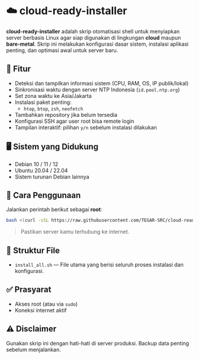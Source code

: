 # ☁️ cloud-ready-installer

**cloud-ready-installer** adalah skrip otomatisasi shell untuk menyiapkan server berbasis Linux agar siap digunakan di lingkungan **cloud** maupun **bare-metal**. Skrip ini melakukan konfigurasi dasar sistem, instalasi aplikasi penting, dan optimasi awal untuk server baru.

## 🔧 Fitur

- Deteksi dan tampilkan informasi sistem (CPU, RAM, OS, IP publik/lokal)
- Sinkronisasi waktu dengan server NTP Indonesia (`id.pool.ntp.org`)
- Set zona waktu ke Asia/Jakarta
- Instalasi paket penting:
  - `htop`, `btop`, `zsh`, `neofetch`
- Tambahkan repository jika belum tersedia
- Konfigurasi SSH agar user root bisa remote login
- Tampilan interaktif: pilihan `y/n` sebelum instalasi dilakukan

## 🖥️ Sistem yang Didukung

- Debian 10 / 11 / 12
- Ubuntu 20.04 / 22.04
- Sistem turunan Debian lainnya

## 🚀 Cara Penggunaan

Jalankan perintah berikut sebagai **root**:

```bash
bash <(curl -sSL https://raw.githubusercontent.com/TEGAR-SRC/cloud-ready-installer/main/install_all.sh)
````

> Pastikan server kamu terhubung ke internet.

## 📂 Struktur File

* `install_all.sh` — File utama yang berisi seluruh proses instalasi dan konfigurasi.

## ✅ Prasyarat

* Akses root (atau via `sudo`)
* Koneksi internet aktif

## ⚠️ Disclaimer

Gunakan skrip ini dengan hati-hati di server produksi. Backup data penting sebelum menjalankan.

